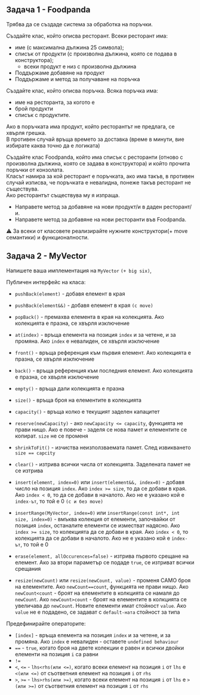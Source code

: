 ## Задачa 1 - Foodpanda
Трябва да се създаде система за обработка на поръчки.

Създайте клас, който описва ресторант. Всеки ресторант има:
- име (с максимална дължина 25 символа);
- списък от продукти (с произволна дължина, която се подава в конструктора);
	* всеки продукт е низ с произволна дължина
- Поддържаме добавяне на продукт
- Поддържаме и метод за получаване на поръчка
  
Създайте клас, който описва поръчка. Всяка поръчка има:
- име на ресторанта, за когото е
- брой продукти
- списък с продуктите.

Ако в поръчката има продукт, който ресторантът не предлага, се хвърля грешка. <br />
В противен случай връща времето за доставка (време в минути, вие избирате каква точно да е логиката) <br />

Създайте клас Foodpanda, който има списък с ресторанти (отново с произволна дължина, която се задава в конструктора) и който прочита поръчки от конзолата. <br />
Класът намира за кой ресторант е поръчката, ако има такъв, в противен случай изписва, че поръчката е невалидна, понеже такъв ресторант не съществува. <br />
Ако ресторантът съществува му я изпраща. <br />
- Направете метод за добавяне на нови продукт/и в даден ресторант/и.
- Направете метод за добавяне на нови ресторанти във Foodpanda.
  
:warning: За всеки от класовете реализирайте нужните конструктори(+ move семантики) и функционалности.

## Задачa 2 - MyVector
Напишете ваша имплементация на `MyVector` `(+ big six)`,

Публичен интерфейс на класа:
 - `pushBack(element)` - добавя елемент в края 
 - `pushBack(element&&)` - добавя елемент в края `(с move)`
 
 - `popBack()` - премахва елемента в края на колекцията. Ако колекцията е празна, се хвърля изключение
 - `at(index)` - връща елемента на позиция `index` и за четене, и за промяна. Ако `index` е невалиден, се хвърля изключение
 - `front()` - връща референция към първия елемент. Ако колекцията е празна, се хвърля изключение
 - `back()` - връща референция към последния елемент. Ако колекцията е празна, се хвърля изключение
 - `empty()` - връща дали колекцията е празна
 - `size()` - връща броя на елементите в колекцията
 - `capacity()` - връща колко е текущият заделен капацитет
 - `reserve(newCapacity)` - ако `newCapacity <= capacity`, функцията не прави нищо. Ако е повече - заделя се нова памет и елементите се копират. `size` не се променя
 - `shrinkToFit()` - изчиства неизползваемата памет. След извикването `size == capcity`
 - `clear()` - изтрива всички числа от колекцията. Заделената памет не се изтрива
 - `insert(element, index=0)` или `insert(element&&, index=0)` - добавя число на позиция `index`. Ако `index >= size`, то да се добави в края. Ако `index < 0`, то да се добави в началото. Ако не е указано кой е `index-ът`, то той е 0 `(с и без move)`
 - `insertRange(MyVector, index=0)` или `insertRange(const int*, int size, index=0)` - вмъква колекция от елементи, започвайки от позиция `index`, останалите елементи се изместват надясно. Ако `index >= size`, то колекцията да се добави в края. Ако `index < 0`, то колекцията да се добави в началото. Ако не е указано кой е `index-ът`, то той е 0
 - `erase(element, allOccurences=false)` - изтрива първото срещане на елемент. Ако за втори параметър се подаде `true`, се изтриват всички срещания
 - `resize(newCount)` или  `resize(newCount, value)` - променя САМО броя на елементите. Ако `newCount==count`, функцията не прави нищо. Ако `newCount<count` - броят на елементите в колкцията се намаля до `newCount`. Ако `newCount>count` - броят на елементите в колкцията се увеличава до `newCount`. Новите елементи имат стойност `value`. Ако `value` не е подадено, се задават с `default-ната` стойност за типа

 Предефинирайте операторите:
 
 - `[index]` - връща елемента на позиция `index` и за четене, и за промяна. Ако `index` е невалиден - оставете `undefined behaviour`
 - `==` - `true`, когато броя на двете колекции е равен и всички двойки елементи на позиция `i` са равни
 - `!=`
 - `<`, `<=` - `lhs<rhs(или <=)`, когато всеки елемент на позиция `i` от `lhs` е `<(или <=)` от съответния елемент на позиция `i` от `rhs`
 - `>`, `>=` - `lhs>rhs(или >=)`, когато всеки елемент на позиция `i` от `lhs` е `>(или >=)` от съответния елемент на позиция `i` от `rhs`	
